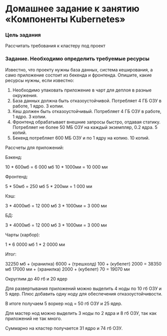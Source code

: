 # Домашнее задание к занятию «Компоненты Kubernetes»

### Цель задания

Рассчитать требования к кластеру под проект

### Задание. Необходимо определить требуемые ресурсы
Известно, что проекту нужны база данных, система кеширования, а само приложение состоит из бекенда и фронтенда. Опишите, какие ресурсы нужны, если известно:

1. Необходимо упаковать приложение в чарт для деплоя в разные окружения. 
2. База данных должна быть отказоустойчивой. Потребляет 4 ГБ ОЗУ в работе, 1 ядро. 3 копии. 
3. Кеш должен быть отказоустойчивый. Потребляет 4 ГБ ОЗУ в работе, 1 ядро. 3 копии. 
4. Фронтенд обрабатывает внешние запросы быстро, отдавая статику. Потребляет не более 50 МБ ОЗУ на каждый экземпляр, 0.2 ядра. 5 копий. 
5. Бекенд потребляет 600 МБ ОЗУ и по 1 ядру на копию. 10 копий.


Рассчеты для приложений:

Бэкенд:

10 * 600мб = 6 000 мб
10 * 1000ми = 10 000 ми

Фронтенд:

5 * 50мб  = 250 мб
5 * 200ми = 1 000 ми

Кэш:

3 * 4000мб = 12 000 мб
3 * 1000ми = 3 000 ми

БД:

3 * 4000мб = 12 000 мб
3 * 1000ми = 3 000 ми

Чарты (харбор):

1 * 6 0000 мб
1 * 2 0000 ми

Итог:

32250 мб + (хранилка) 6000 + (трешхолд) 100 + (кубелет) 2000 = 38350 мб
17000 ми + (хранилка) 2000 + (кубелет) 70 = 19070 ми

Округлим до 40 гб и 20 ядер

Для развертывания приложений можно выделить 4 ноды по 10 гб ОЗУ и 5 ядер. Плюс добавить одну ноду для обеспечения отказоустойчивости.

В итоге получаем 5 воркер нод = 50 гб ОЗУ и 25 ядер.

Для мастер нод можно выделить 3 ноды по 2 ядра и 8 гб ОЗУ, так как приложений не так много.

Суммарно на кластер получается 31 ядро и 74 гб ОЗУ.
